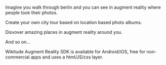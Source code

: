 Imagine you walk through berlin and you can see in augment reality where people took their photos.

Create your own city tour based on location based photo albums.

Disvover amazing places in augment reality around you.

And so on...

Wikitude Augment Reality SDK is available for Android/iOS, free for non-commercial apps and uses a html/JS/css layer.
